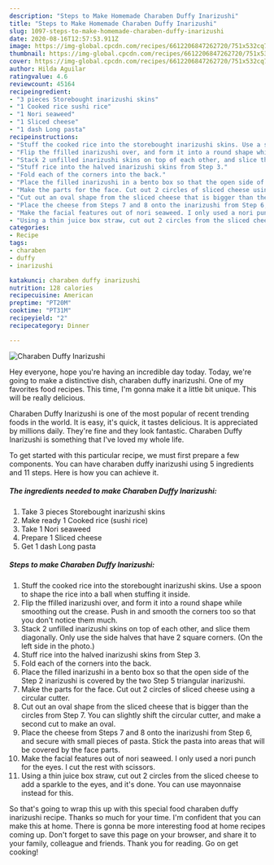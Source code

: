 ```yaml
---
description: "Steps to Make Homemade Charaben Duffy Inarizushi"
title: "Steps to Make Homemade Charaben Duffy Inarizushi"
slug: 1097-steps-to-make-homemade-charaben-duffy-inarizushi
date: 2020-08-16T12:57:53.911Z
image: https://img-global.cpcdn.com/recipes/6612206847262720/751x532cq70/charaben-duffy-inarizushi-recipe-main-photo.jpg
thumbnail: https://img-global.cpcdn.com/recipes/6612206847262720/751x532cq70/charaben-duffy-inarizushi-recipe-main-photo.jpg
cover: https://img-global.cpcdn.com/recipes/6612206847262720/751x532cq70/charaben-duffy-inarizushi-recipe-main-photo.jpg
author: Hilda Aguilar
ratingvalue: 4.6
reviewcount: 45164
recipeingredient:
- "3 pieces Storebought inarizushi skins"
- "1 Cooked rice sushi rice"
- "1 Nori seaweed"
- "1 Sliced cheese"
- "1 dash Long pasta"
recipeinstructions:
- "Stuff the cooked rice into the storebought inarizushi skins. Use a spoon to shape the rice into a ball when stuffing it inside."
- "Flip the ffilled inarizushi over, and form it into a round shape while smoothing out the crease. Push in and smooth the corners too so that you don&#39;t notice them much."
- "Stack 2 unfilled inarizushi skins on top of each other, and slice them diagonally. Only use the side halves that have 2 square corners. (On the left side in the photo.)"
- "Stuff rice into the halved inarizushi skins from Step 3."
- "Fold each of the corners into the back."
- "Place the filled inarizushi in a bento box so that the open side of the Step 2 inarizushi is covered by the two Step 5 triangular inarizushi."
- "Make the parts for the face. Cut out 2 circles of sliced cheese using a circular cutter."
- "Cut out an oval shape from the sliced cheese that is bigger than the circles from Step 7. You can slightly shift the circular cutter, and make a second cut to make an oval."
- "Place the cheese from Steps 7 and 8 onto the inarizushi from Step 6, and secure with small pieces of pasta. Stick the pasta into areas that will be covered by the face parts."
- "Make the facial features out of nori seaweed. I only used a nori punch for the eyes. I cut the rest with scissors."
- "Using a thin juice box straw, cut out 2 circles from the sliced cheese to add a sparkle to the eyes, and it&#39;s done. You can use mayonnaise instead for this."
categories:
- Recipe
tags:
- charaben
- duffy
- inarizushi

katakunci: charaben duffy inarizushi 
nutrition: 128 calories
recipecuisine: American
preptime: "PT20M"
cooktime: "PT31M"
recipeyield: "2"
recipecategory: Dinner

---
```



![Charaben Duffy Inarizushi](https://img-global.cpcdn.com/recipes/6612206847262720/751x532cq70/charaben-duffy-inarizushi-recipe-main-photo.jpg)

Hey everyone, hope you're having an incredible day today. Today, we're going to make a distinctive dish, charaben duffy inarizushi. One of my favorites food recipes. This time, I'm gonna make it a little bit unique. This will be really delicious.

Charaben Duffy Inarizushi is one of the most popular of recent trending foods in the world. It is easy, it's quick, it tastes delicious. It is appreciated by millions daily. They're fine and they look fantastic. Charaben Duffy Inarizushi is something that I've loved my whole life.




To get started with this particular recipe, we must first prepare a few components. You can have charaben duffy inarizushi using 5 ingredients and 11 steps. Here is how you can achieve it.

<!--inarticleads1-->

##### The ingredients needed to make Charaben Duffy Inarizushi:

1. Take 3 pieces Storebought inarizushi skins
1. Make ready 1 Cooked rice (sushi rice)
1. Take 1 Nori seaweed
1. Prepare 1 Sliced cheese
1. Get 1 dash Long pasta




<!--inarticleads2-->

##### Steps to make Charaben Duffy Inarizushi:

1. Stuff the cooked rice into the storebought inarizushi skins. Use a spoon to shape the rice into a ball when stuffing it inside.
1. Flip the ffilled inarizushi over, and form it into a round shape while smoothing out the crease. Push in and smooth the corners too so that you don&#39;t notice them much.
1. Stack 2 unfilled inarizushi skins on top of each other, and slice them diagonally. Only use the side halves that have 2 square corners. (On the left side in the photo.)
1. Stuff rice into the halved inarizushi skins from Step 3.
1. Fold each of the corners into the back.
1. Place the filled inarizushi in a bento box so that the open side of the Step 2 inarizushi is covered by the two Step 5 triangular inarizushi.
1. Make the parts for the face. Cut out 2 circles of sliced cheese using a circular cutter.
1. Cut out an oval shape from the sliced cheese that is bigger than the circles from Step 7. You can slightly shift the circular cutter, and make a second cut to make an oval.
1. Place the cheese from Steps 7 and 8 onto the inarizushi from Step 6, and secure with small pieces of pasta. Stick the pasta into areas that will be covered by the face parts.
1. Make the facial features out of nori seaweed. I only used a nori punch for the eyes. I cut the rest with scissors.
1. Using a thin juice box straw, cut out 2 circles from the sliced cheese to add a sparkle to the eyes, and it&#39;s done. You can use mayonnaise instead for this.




So that's going to wrap this up with this special food charaben duffy inarizushi recipe. Thanks so much for your time. I'm confident that you can make this at home. There is gonna be more interesting food at home recipes coming up. Don't forget to save this page on your browser, and share it to your family, colleague and friends. Thank you for reading. Go on get cooking!
